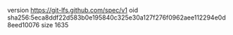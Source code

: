 version https://git-lfs.github.com/spec/v1
oid sha256:5eca8ddf22d583b0e195840c325e30a127f276f0962aee112294e0d8eed10076
size 1635
